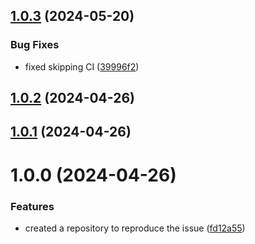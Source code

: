 ## [1.0.3](https://github.com/Shereef/semantic-gha-trigger-tag/compare/v1.0.2...v1.0.3) (2024-05-20)


### Bug Fixes

* fixed skipping CI ([39996f2](https://github.com/Shereef/semantic-gha-trigger-tag/commit/39996f202cf6fa6c3fa14806062c6e2b39e739df))

## [1.0.2](https://github.com/Shereef/semantic-gha-trigger-tag/compare/v1.0.1...v1.0.2) (2024-04-26)

## [1.0.1](https://github.com/Shereef/semantic-gha-trigger-tag/compare/v1.0.0...v1.0.1) (2024-04-26)

# 1.0.0 (2024-04-26)


### Features

* created a repository to reproduce the issue ([fd12a55](https://github.com/Shereef/semantic-gha-trigger-tag/commit/fd12a55cd1429d02608b31f4430bf79b08344e3a))
